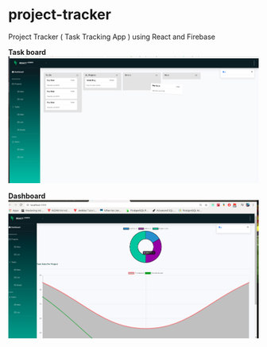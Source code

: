 # project-tracker
Project Tracker ( Task Tracking App ) using React and Firebase


**Task board**
![](public/two.png)

**Dashboard**
![](public/one.png)
